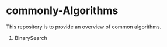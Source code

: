# commonly-Algorithms


This repository is to provide an overview of common algorithms.

1. BinarySearch
